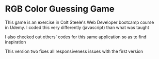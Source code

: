 <h1>RGB Color Guessing Game</h1>
<p>This game is an exercise in Colt Steele's Web Developer bootcamp course in Udemy. I coded this very differently (javascript) than what was taught</p>

<p>I also checked out others' codes for this same application so as to find inspiration</p>

<p>This version two fixes all responsiveness issues with the first version</p>

